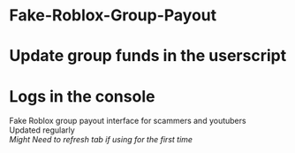 # Fake-Roblox-Group-Payout
# Update group funds in the userscript
# Logs in the console
Fake Roblox group payout interface for scammers and youtubers
<br>
Updated regularly
<br>
*Might Need to refresh tab if using for the first time*
